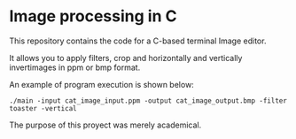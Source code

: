 # Image processing in C

This repository contains the code for a C-based terminal Image editor.

It allows you to apply filters, crop and horizontally and vertically invertimages in ppm or bmp format.

An example of program execution is shown below:

    ./main -input cat_image_input.ppm -output cat_image_output.bmp -filter toaster -vertical

The purpose of this proyect was merely academical.
